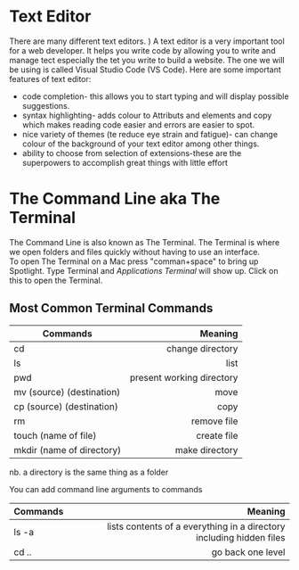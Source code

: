 # Text Editor
There are many different text editors.  )
A text editor is a very important tool for a web developer. It helps you write code by allowing you to write and manage tect especially the tet you write to build a website. The one we will be using is called Visual Studio Code (VS Code).
Here are some important features of text editor:
* code completion- this allows you to start typing and will display possible suggestions.
* syntax highlighting- adds colour to Attributs and elements and copy which makes reading code easier and errors are easier to spot.
* nice variety of themes (te reduce eye strain and fatigue)- can change colour of the background of your text editor among other things.
* ability to choose from selection of extensions-these are the superpowers to accomplish great things with little effort

# The Command Line aka The Terminal
The Command Line is also known as The Terminal.  The Terminal is where we open folders and files quickly without having to use an interface.    
To open The Terminal on a Mac press "comman+space" to bring up Spotlight.  Type Terminal and *Applications Terminal* will show up.  Click on this to open the Terminal.

## Most Common Terminal Commands

|  Commands        |  Meaning               |
| ------------- | ------------:             |
 cd     |  change directory                 |
ls      |    list                          |
pwd | present working directory            |
mv (source) (destination)| move            |
cp (source) (destination) | copy           |
 rm | remove file                           |
 touch (name of file) | create file         |
 mkdir (name of directory) | make directory |

nb. a directory is the same thing as a folder

You can add command line arguments to commands

| Commands        |  Meaning                                               |
| ------------- | -----:                                                     |
ls -a | lists contents of a everything in a directory including hidden files |
cd .. | go back one level                                                    |
